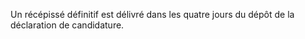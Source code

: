 Un récépissé définitif est délivré dans les quatre jours du dépôt de la déclaration de candidature.
